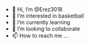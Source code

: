 - 👋 Hi, I’m @Erez3018
- 👀 I’m interested in basketball 
- 🌱 I’m currently learning 
- 💞️ I’m looking to collaborate 
- 📫 How to reach me ...

<!---
Erez3018/Erez3018 is a ✨ special ✨ repository because its `README.md` (this file) appears on your GitHub profile.
You can click the Preview link to take a look at your changes.
--->
